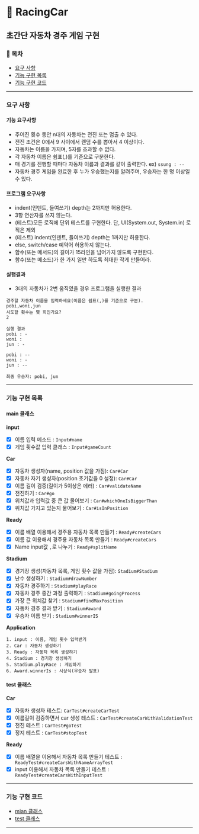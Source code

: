 🚗 RacingCar 
========================
초간단 자동차 경주 게임 구현
--------------------------

### 📌 목차
- [요구 사항](#요구-사항)
- [기능 구현 목록](#기능-구현-목록)
- [기능 구현 코드](#기능-구현-코드)

---

### 요구 사항 
#### 기능 요구사항
- 주어진 횟수 동안 n대의 자동차는 전진 또는 멈출 수 있다. 
- 전진 조건은 0에서 9 사이에서 랜덤 수를 뽑아서 4 이상이다.
- 자동차는 이름을 가지며, 5자를 초과할 수 없다.
- 각 자동차 이름은 쉼표(,)를 기준으로 구분한다.
- 매 경기를 진행할 때마다 자동차 이름과 결과를 같이 출력한다. ex) `ssung : --`
- 자동차 경주 게임을 완료한 후 누가 우승했는지를 알려주며, 우승자는 한 명 이상일 수 있다.

#### 프로그램 요구사항
- indent(인덴트, 들여쓰기) depth는 2까지만 허용한다.
- 3항 연산자를 쓰지 않는다.
- (테스트)모든 로직에 단위 테스트를 구현한다. 단, UI(System.out, System.in) 로직은 제외
- (테스트) indent(인덴트, 들여쓰기) depth는 1까지만 허용한다.
- else, switch/case 예약어 허용하지 않는다.
- 함수(또는 메서드)의 길이가 15라인을 넘어가지 않도록 구현한다.
- 함수(또는 메소드)가 한 가지 일만 하도록 최대한 작게 만들어라.

#### 실행결과
- 3대의 자동차가 2번 움직였을 경우 프로그램을 실행한 결과
```text
경주할 자동차 이름을 입력하세요(이름은 쉼표(,)를 기준으로 구분).
pobi,woni,jun
시도할 횟수는 몇 회인가요?
2

실행 결과
pobi : -
woni : 
jun : -

pobi : --
woni : -
jun : --

최종 우승자: pobi, jun
```

---

### 기능 구현 목록
#### main 클래스
**input**
- [x] 이름 입력 메소드 : `Input#name`
- [x] 게임 횟수값 입력 클래스 :  `Input#gameCount`

**Car**
- [x] 자동차 생성자(name, position 값을 가짐): `Car#Car`
- [x] 자동차 자기 생성자(position 초기값을 0 설정): `Car#Car`
- [x] 이름 길이 검증(길이가 5이상은 에러) :  `Car#validateName`
- [x] 전진하기 : `Car#go`
- [x] 위치값과 입력값 중 큰 값 물어보기 : `Car#whichOneIsBiggerThan`
- [x] 위치값 가지고 있는지 물어보기 : `Car#isInPosition`

**Ready**
- [x] 이름 배열 이용해서 경주용 자동차 목록 만들기 : `Ready#createCars`
- [x] 이름 값 이용해서 경주용 자동차 목록 만들기 : `Ready#createCars`
- [x] Name input값 `,`로 나누기 :  `Ready#splitName`

**Stadium**
- [x] 경기장 생성(자동차 목록, 게임 횟수 값을 가짐): `Stadium#Stadium`
- [x] 난수 생성하기 : `Stadium#drawNumber`
- [x] 자동차 경주하기 : `Stadium#playRace`
- [x] 자동차 경주 중간 과정 출력하기 : `Stadium#goingProcess`
- [x] 가장 큰 위치값 찾기 : `Stadium#findMaxPosition`
- [x] 자동차 경주 결과 받기 : `Stadium#award`
- [x] 우승자 이름 받기 : `Stadium#winnerIS`

**Application**
```text
1. input : 이름, 게임 횟수 입력받기
2. Car : 자동차 생성하기
3. Ready : 자동차 목록 생성하기
4. Stadium : 경기장 생성하기
5. Stadium.playRace : 게임하기
6. Award.winnerIs : 시상식(우승자 발표)
```

#### test 클래스
**Car**
- [x] 자동차 생성자 테스트: `CarTest#createCarTest`
- [x] 이름길이 검증하면서 car 생성 테스트 : `CarTest#createCarWithValidationTest`
- [x] 전진 테스트 : `CarTest#goTest`
- [x] 정지 테스트 : `CarTest#stopTest`

**Ready**
- [x] 이름 배열을 이용해서 자동차 목록 만들기 테스트 : ` ReadyTest#createCarsWithNameArrayTest`
- [x] input 이용해서 자동차 목록 만들기 테스트 : ` ReadyTest#createCarsWithInputTest`

---

### 기능 구현 코드
- [mian 클래스][M]
- [test 클래스][T]

---

[M]:https://github.com/Data-ssung/java-racingcar/tree/ssungwork/src/main/java/racingcar
[T]:https://github.com/Data-ssung/java-racingcar/tree/ssungwork/src/test/java/racingcar